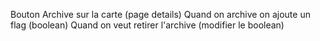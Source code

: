 Bouton Archive sur la carte (page details)
Quand on archive on ajoute un flag (boolean)
Quand on veut retirer l'archive (modifier le boolean)
